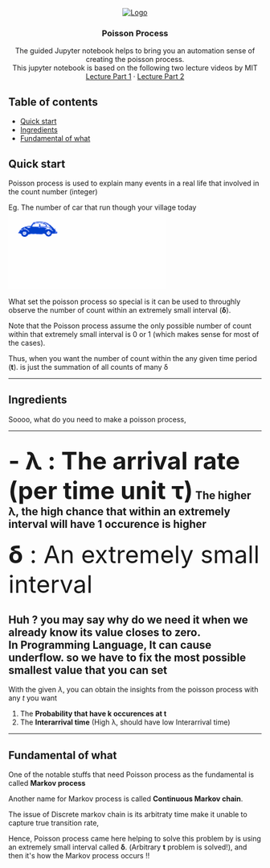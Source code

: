 <p align="center">
  <a href="https://example.com/">
    <img src="http://24.media.tumblr.com/2a36ba2a3016572f698ec19ad0051a39/tumblr_mrg3g8Nkbx1swdfc0o1_500.gif" alt="Logo" width=300 height=300>
  </a>

  <h3 align="center">Poisson Process</h3>

  <p align="center">
    The guided Jupyter notebook helps to bring you an automation sense of creating the poisson process. 
    <br>
    This jupyter notebook is based on the following two lecture videos by MIT
    <br>
    <a href="https://www.youtube.com/watch?v=jsqSScywvMc">Lecture Part 1</a>
    ·
    <a href="https://www.youtube.com/watch?v=XsYXACeIklU">Lecture Part 2</a>
  </p>
</p>


## Table of contents

- [Quick start](#quick-start)
- [Ingredients](#ingredients)
- [Fundamental of what](#Fundamental-of-what)

## Quick start

Poisson process is used to explain many events in a real life that involved in the count number (integer) 

Eg. The number of car that run though your village today
![](https://raw.githubusercontent.com/axelpale/poisson-process/HEAD/doc/cars.gif?raw=true)

What set the poisson process so special is it can be used to throughly observe the number of count within an extremely small interval (**δ**). 

Note that the Poisson process assume the only possible number of count within that extremely small interval is 0 or 1 (which makes sense for most of the cases). 

Thus, when you want the number of count within the any given time period (**t**). is just the summation of all counts of many δ 

---
## Ingredients

Soooo, what do you need to make a poisson process, 

---
<font size="15"> - **λ** : The arrival rate (per time unit τ)</font>
The higher λ, the high chance that within an extremely interval will have  1 occurence is higher
---
<font size="15"> **δ** : An extremely small interval </font>

Huh ? you may say why do we need it when we already know its value closes to zero.
<br>In Programming Language, It can cause underflow. so we have to fix the most possible smallest value that you can set
---

With the given *λ*, you can obtain the insights from the poisson process with any *t* you want

1. The **Probability that have k occurences at t**
2. The **Interarrival time** (High λ, should have low Interarrival time)

---


## Fundamental of what

One of the notable stuffs that need Poisson process as the fundamental is called **Markov process**

Another name for Markov process is called **Continuous Markov chain**.

The issue of Discrete markov chain is its arbitraty time make it unable to capture true transition rate, 

Hence, Poisson process came here helping to solve this problem by is using an extremely small interval called **δ**. (Arbitrary **t** problem is solved!), and then it's how the Markov process occurs !!

